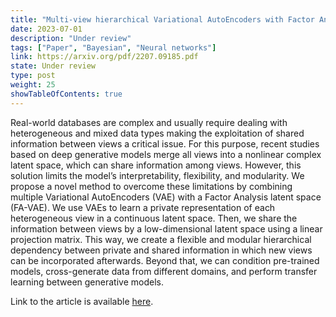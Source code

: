 ```yaml
---
title: "Multi-view hierarchical Variational AutoEncoders with Factor Analysis latent space"
date: 2023-07-01
description: "Under review"
tags: ["Paper", "Bayesian", "Neural networks"]
link: https://arxiv.org/pdf/2207.09185.pdf
state: Under review
type: post
weight: 25
showTableOfContents: true
---
```


Real-world databases are complex and usually require dealing with heterogeneous and mixed data types making the exploitation of shared information between views a critical issue. For this purpose, recent studies based on deep generative models merge all views into a nonlinear complex latent space, which can share information among views. However, this solution limits the model’s interpretability, flexibility, and modularity. We propose a novel method to
overcome these limitations by combining multiple Variational AutoEncoders (VAE) with a Factor Analysis latent space (FA-VAE). We use VAEs to learn a
private representation of each heterogeneous view in a continuous latent space. Then, we share the information between views by a low-dimensional latent space
using a linear projection matrix. This way, we create a flexible and modular hierarchical dependency between private and shared information in which new
views can be incorporated afterwards. Beyond that, we can condition pre-trained models, cross-generate data from different domains, and perform transfer learning
between generative models.

Link to the article is available [here](https://arxiv.org/pdf/2207.09185.pdf).